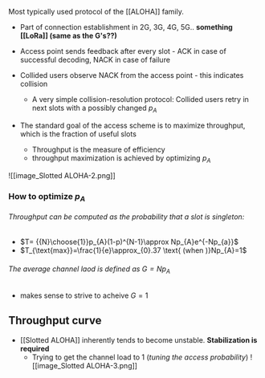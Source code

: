 Most typically used protocol of the [[ALOHA]] family.
- Part of connection establishment in 2G, 3G, 4G, 5G.. **something [[LoRa]] (same as the G's??)**
	
- Access point sends feedback after every slot - ACK in case of successful decoding, NACK in case of failure
- Collided users observe NACK from the access point - this indicates collision
	- A very simple collision-resolution protocol: Collided users retry in next slots with a possibly changed $p_A$ 
- The standard goal of the access scheme is to maximize throughput, which is the fraction of useful slots
	- Throughput is the measure of efficiency
	- throughput maximization is achieved by optimizing $p_A$

![[image_Slotted ALOHA-2.png]]
### How to optimize $p_A$
###### Throughput can be computed as the probability that a slot is singleton:
- $T= {{N}\choose{1}}p_{A}(1-p)^{N-1}\approx Np_{A}e^{-Np_{a}}$
- $T_{\text{max}}=\frac{1}{e}\approx_{0}.37 \text{ (when )}Np_{A}=1$
###### The average channel laod is defined as $G=Np_{A}$
- makes sense to strive to acheive $G=1$

## Throughput curve
- [[Slotted ALOHA]] inherently tends to become unstable. **Stabilization is required**
	- Trying to get the channel load to 1 (_tuning the access probability_)
![[image_Slotted ALOHA-3.png]]
